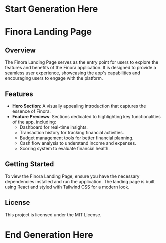 # Start Generation Here

# Finora Landing Page

## Overview

The Finora Landing Page serves as the entry point for users to explore the features and benefits of the Finora application. It is designed to provide a seamless user experience, showcasing the app's capabilities and encouraging users to engage with the platform.

## Features

- **Hero Section**: A visually appealing introduction that captures the essence of Finora.
- **Feature Previews**: Sections dedicated to highlighting key functionalities of the app, including:
  - Dashboard for real-time insights.
  - Transaction history for tracking financial activities.
  - Budget management tools for better financial planning.
  - Cash flow analysis to understand income and expenses.
  - Scoring system to evaluate financial health.

## Getting Started

To view the Finora Landing Page, ensure you have the necessary dependencies installed and run the application. The landing page is built using React and styled with Tailwind CSS for a modern look.

## License

This project is licensed under the MIT License.

# End Generation Here
